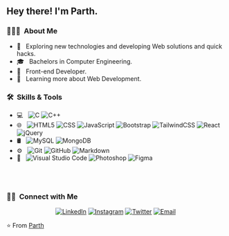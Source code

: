 <h2> Hey there! I'm Parth.</h2>

<h3> 👨🏻‍💻 &nbsp;About Me </h3>

- 🤔 &nbsp; Exploring new technologies and developing Web solutions and quick hacks.
- 🎓 &nbsp; Bachelors in Computer Engineering.
- 💼 &nbsp; Front-end Developer.
- 🌱 &nbsp; Learning more about Web Development.

<h3> 🛠 &nbsp;Skills & Tools</h3>

- 💻 &nbsp;
  ![C](https://img.shields.io/badge/C-00599C?style=flat&logo=c&logoColor=white)
  ![C++](https://img.shields.io/badge/C%2B%2B-00599C?style=flat&logo=c%2B%2B&logoColor=white)
- 🌐 &nbsp;
  ![HTML5](https://img.shields.io/badge/HTML-239120?style=flat&logo=html5&logoColor=white)
  ![CSS](https://img.shields.io/badge/CSS-239120?&style=flat&logo=css3&logoColor=white)
  ![JavaScript](https://img.shields.io/badge/JavaScript-F7DF1E?style=flat&logo=javascript&logoColor=black)
  ![Bootstrap](https://img.shields.io/badge/Bootstrap-563D7C?style=flat&logo=bootstrap&logoColor=white)
  ![TailwindCSS](https://img.shields.io/badge/tailwindcss-%2338B2AC.svg?style=flat&logo=tailwind-css&logoColor=white)
  ![React](https://img.shields.io/badge/React-20232A?style=flat&logo=react&logoColor=61DAFB)
  ![jQuery](https://img.shields.io/badge/jQuery-0769AD?style=flat&logo=jquery&logoColor=white)
- 🛢 &nbsp;
  ![MySQL](https://img.shields.io/badge/-MySQL-333333?style=flat&logo=mysql)
  ![MongoDB](https://img.shields.io/badge/MongoDB-4EA94B?style=flat&logo=mongodb&logoColor=white)
- ⚙️ &nbsp;
  ![Git](https://img.shields.io/badge/GIT-E44C30?style=flat&logo=git&logoColor=white)
  ![GitHub](https://img.shields.io/badge/-GitHub-333333?style=flat&logo=github)
  ![Markdown](https://img.shields.io/badge/-Markdown-333333?style=flat&logo=markdown)
- 🔧 &nbsp;
  ![Visual Studio Code](https://img.shields.io/badge/Visual_Studio_Code-0078D4?style=flat&logo=visual%20studio%20code&logoColor=white)
  ![Photoshop](https://img.shields.io/badge/Adobe%20Photoshop-31A8FF?style=flat&logo=Adobe%20Photoshop&logoColor=black)
  ![Figma](https://img.shields.io/badge/Figma-F24E1E?style=flat&logo=figma&logoColor=white)

<br/>

<br/>

<h3> 🤝🏻 &nbsp;Connect with Me </h3>

<p align="center">
<a href="www.linkedin.com/in/parth-umrania"><img alt="LinkedIn" src="https://img.shields.io/badge/LinkedIn-0077B5?style=for-the-badge&logo=linkedin&logoColor=white"></a>
<a href="https://www.instagram.com/parth_develops/"><img alt="Instagram" src="https://img.shields.io/badge/Instagram-E4405F?style=for-the-badge&logo=instagram&logoColor=white"></a>
<a href="www.twitter.com/parth_develops"><img alt="Twitter" src="https://img.shields.io/badge/Twitter-%231DA1F2.svg?style=for-the-badge&logo=Twitter&logoColor=white"></a>
<a href="mailto:pumrania9@gmail.com"><img alt="Email" src="https://img.shields.io/badge/Gmail-D14836?style=for-the-badge&logo=gmail&logoColor=white"></a>

</p>

⭐️ From [Parth](https://github.com/parth-decodes)

